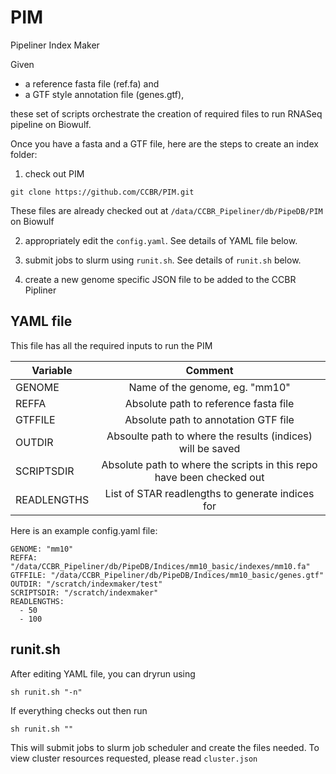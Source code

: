 # PIM
Pipeliner Index Maker


Given 
 * a reference fasta file (ref.fa) and 
 * a GTF style annotation file (genes.gtf), 
 
 
 these set of scripts orchestrate the creation of required files to run RNASeq pipeline on Biowulf.
 
 Once you have a fasta and a GTF file, here are the steps to create an index folder:
 
 1. check out PIM 
 
 ```
 git clone https://github.com/CCBR/PIM.git
 ```
 
 These files are already checked out at `/data/CCBR_Pipeliner/db/PipeDB/PIM` on Biowulf
 
 2. appropriately edit the `config.yaml`. See details of YAML file below.
 
 3. submit jobs to slurm using `runit.sh`. See details of `runit.sh` below.
 
 4. create a new genome specific JSON file to be added to the CCBR Pipliner
 
 ## YAML file
 
 This file has all the required inputs to run the PIM
 
| Variable | Comment |
|----------|:-------------:|
| GENOME | Name of the genome, eg. "mm10" |
| REFFA | Absolute path to reference fasta file |
| GTFFILE | Absolute path to annotation GTF file |
| OUTDIR | Absoulte path to where the results (indices) will be saved |
| SCRIPTSDIR | Absolute path to where the scripts in this repo have been checked out |
| READLENGTHS | List of STAR readlengths to generate indices for |

Here is an example config.yaml file:

```
GENOME: "mm10"
REFFA: "/data/CCBR_Pipeliner/db/PipeDB/Indices/mm10_basic/indexes/mm10.fa"
GTFFILE: "/data/CCBR_Pipeliner/db/PipeDB/Indices/mm10_basic/genes.gtf"
OUTDIR: "/scratch/indexmaker/test"
SCRIPTSDIR: "/scratch/indexmaker"
READLENGTHS:
  - 50
  - 100
```

## runit.sh

After editing YAML file, you can dryrun using 

```
sh runit.sh "-n"
```

If everything checks out then run

```
sh runit.sh ""
```

This will submit jobs to slurm job scheduler and create the files needed. To view cluster resources requested, please read `cluster.json`
